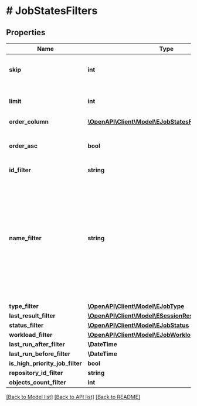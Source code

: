 # # JobStatesFilters

## Properties

Name | Type | Description | Notes
------------ | ------------- | ------------- | -------------
**skip** | **int** | Skips the specified number of jobs. | [optional]
**limit** | **int** | Returns the specified number of jobs. | [optional]
**order_column** | [**\OpenAPI\Client\Model\EJobStatesFiltersOrderColumn**](EJobStatesFiltersOrderColumn.md) |  | [optional]
**order_asc** | **bool** | Sorts jobs in the ascending order by the &#x60;orderColumn&#x60; parameter. | [optional]
**id_filter** | **string** |  | [optional]
**name_filter** | **string** | Filters jobs by the &#x60;nameFilter&#x60; pattern. The pattern can match any job state parameter. To substitute one or more characters, use the asterisk (*) character at the beginning and/or at the end. | [optional]
**type_filter** | [**\OpenAPI\Client\Model\EJobType**](EJobType.md) |  | [optional]
**last_result_filter** | [**\OpenAPI\Client\Model\ESessionResult**](ESessionResult.md) |  | [optional]
**status_filter** | [**\OpenAPI\Client\Model\EJobStatus**](EJobStatus.md) |  | [optional]
**workload_filter** | [**\OpenAPI\Client\Model\EJobWorkload**](EJobWorkload.md) |  | [optional]
**last_run_after_filter** | **\DateTime** |  | [optional]
**last_run_before_filter** | **\DateTime** |  | [optional]
**is_high_priority_job_filter** | **bool** |  | [optional]
**repository_id_filter** | **string** |  | [optional]
**objects_count_filter** | **int** |  | [optional]

[[Back to Model list]](../../README.md#models) [[Back to API list]](../../README.md#endpoints) [[Back to README]](../../README.md)
